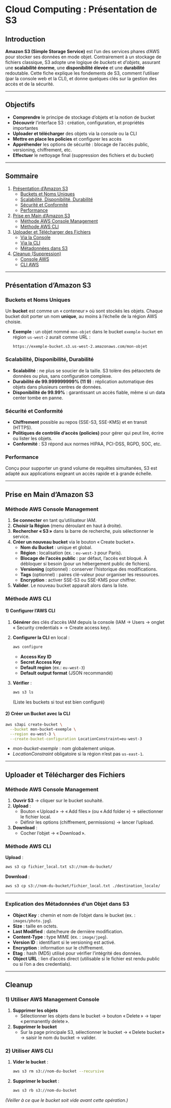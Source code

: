 # Cloud Computing : Présentation de S3

## Introduction

**Amazon S3 (Simple Storage Service)** est l’un des services phares d’AWS pour stocker ses données en mode objet. Contrairement à un stockage de fichiers classique, S3 adopte une logique de *buckets* et *d’objets*, assurant une **scalabilité énorme**, une **disponibilité élevée** et une **durabilité** redoutable. Cette fiche explique les fondements de S3, comment l’utiliser (par la console web et la CLI), et donne quelques clés sur la gestion des accès et de la sécurité.

---

## Objectifs

- **Comprendre** le principe de stockage d’objets et la notion de bucket  
- **Découvrir** l’interface S3 : création, configuration, et propriétés importantes  
- **Uploader et télécharger** des objets via la console ou la CLI  
- **Mettre en place les policies** et configurer les accès  
- **Appréhender** les options de sécurité : blocage de l’accès public, versioning, chiffrement, etc.  
- **Effectuer** le nettoyage final (suppression des fichiers et du bucket)

---

## Sommaire

1. [Présentation d’Amazon S3](#présentation-damazon-s3)  
   - [Buckets et Noms Uniques](#buckets-et-noms-uniques)  
   - [Scalabilité, Disponibilité, Durabilité](#scalabilité-disponibilité-durabilité)  
   - [Sécurité et Conformité](#sécurité-et-conformité)  
   - [Performance](#performance)  
2. [Prise en Main d’Amazon S3](#prise-en-main-damazon-s3)  
   - [Méthode AWS Console Management](#méthode-aws-console-management)  
   - [Méthode AWS CLI](#méthode-aws-cli)  
3. [Uploader et Télécharger des Fichiers](#uploader-et-télécharger-des-fichiers)  
   - [Via la Console](#méthode-aws-console-management-1)  
   - [Via la CLI](#méthode-aws-cli-1)  
   - [Métadonnées dans S3](#explication-des-métadonnées-dun-objet-dans-s3)  
4. [Cleanup (Suppression)](#cleanup)  
   - [Console AWS](#1-utiliser-aws-management-console)  
   - [CLI AWS](#2-utiliser-aws-cli)  

---

## Présentation d’Amazon S3

### Buckets et Noms Uniques

Un **bucket** est comme un « conteneur » où sont stockés les objets. Chaque bucket doit porter un nom **unique**, au moins à l’échelle de la région AWS choisie.  
- **Exemple** : un objet nommé `mon-objet` dans le bucket `exemple-bucket` en région `us-west-2` aurait comme URL :  
  ```
  https://exemple-bucket.s3.us-west-2.amazonaws.com/mon-objet
  ```

### Scalabilité, Disponibilité, Durabilité

- **Scalabilité** : ne plus se soucier de la taille. S3 tolère des pétaoctets de données ou plus, sans configuration complexe.  
- **Durabilité de 99.999999999% (11 9)** : réplication automatique des objets dans plusieurs centres de données.  
- **Disponibilité de 99.99%** : garantissant un accès fiable, même si un data center tombe en panne.

### Sécurité et Conformité

- **Chiffrement** possible au repos (SSE-S3, SSE-KMS) et en transit (HTTPS).  
- **Politiques de contrôle d’accès (policies)** pour gérer qui peut lire, écrire ou lister les objets.  
- **Conformité** : S3 répond aux normes HIPAA, PCI-DSS, RGPD, SOC, etc.  

### Performance

Conçu pour supporter un grand volume de requêtes simultanées, S3 est adapté aux applications exigeant un accès rapide et à grande échelle.

---

## Prise en Main d’Amazon S3

### Méthode AWS Console Management

1. **Se connecter** en tant qu’utilisateur IAM.  
2. **Choisir la Région** (menu déroulant en haut à droite).  
3. **Rechercher « S3 »** dans la barre de recherche, puis sélectionner le service.  
4. **Créer un nouveau bucket** via le bouton « Create bucket ».  
   - **Nom du Bucket** : unique et global.  
   - **Région** : localisation (ex. : `eu-west-3` pour Paris).  
   - **Blocage de l’accès public** : par défaut, l’accès est bloqué. À débloquer si besoin (pour un hébergement public de fichiers).  
   - **Versioning** (optionnel) : conserver l’historique des modifications.  
   - **Tags** (optionnel) : paires clé-valeur pour organiser les ressources.  
   - **Encryption** : activer SSE-S3 ou SSE-KMS pour chiffrer.  
5. **Valider**. Le nouveau bucket apparaît alors dans la liste.

### Méthode AWS CLI

#### 1) Configurer l’AWS CLI

1. **Générer** des clés d’accès IAM depuis la console (IAM → Users → onglet « Security credentials » → Create access key).  
2. **Configurer la CLI** en local :  
   ```bash
   aws configure
   ```
   - **Access Key ID**  
   - **Secret Access Key**  
   - **Default region** (ex.: `eu-west-3`)  
   - **Default output format** (JSON recommandé)  

3. **Vérifier** :  
   ```bash
   aws s3 ls
   ```
   (Liste les buckets si tout est bien configuré)

#### 2) Créer un Bucket avec la CLI

```bash
aws s3api create-bucket \
  --bucket mon-bucket-exemple \
  --region eu-west-3 \
  --create-bucket-configuration LocationConstraint=eu-west-3
```
- *mon-bucket-exemple* : nom globalement unique.  
- *LocationConstraint* obligatoire si la région n’est pas `us-east-1`.

---

## Uploader et Télécharger des Fichiers

### Méthode AWS Console Management

1. **Ouvrir S3** → cliquer sur le bucket souhaité.  
2. **Upload** :  
   - Bouton « Upload » → « Add files » (ou « Add folder ») → sélectionner le fichier local.  
   - Définir les options (chiffrement, permissions) → lancer l’upload.  
3. **Download** :  
   - Cocher l’objet → « Download ».

### Méthode AWS CLI

**Upload** :
```bash
aws s3 cp fichier_local.txt s3://nom-du-bucket/
```
**Download** :
```bash
aws s3 cp s3://nom-du-bucket/fichier_local.txt ./destination_locale/
```

---

### Explication des Métadonnées d’un Objet dans S3

- **Object Key** : chemin et nom de l’objet dans le bucket (ex. : `images/photo.jpg`).  
- **Size** : taille en octets.  
- **Last Modified** : date/heure de dernière modification.  
- **Content-Type** : type MIME (ex. : `image/jpeg`).  
- **Version ID** : identifiant si le versioning est activé.  
- **Encryption** : information sur le chiffrement.  
- **Etag** : hash (MD5) utilisé pour vérifier l’intégrité des données.  
- **Object URL** : lien d’accès direct (utilisable si le fichier est rendu public ou si l’on a des credentials).

---

## Cleanup

### 1) Utiliser AWS Management Console

1. **Supprimer les objets**  
   - Sélectionner les objets dans le bucket → bouton « Delete » → taper « permanently delete ».  
2. **Supprimer le bucket**  
   - Sur la page principale S3, sélectionner le bucket → « Delete bucket » → saisir le nom du bucket → valider.

### 2) Utiliser AWS CLI

1. **Vider le bucket** :  
   ```bash
   aws s3 rm s3://nom-du-bucket --recursive
   ```
2. **Supprimer le bucket** :  
   ```bash
   aws s3 rb s3://nom-du-bucket
   ```
*(Veiller à ce que le bucket soit vide avant cette opération.)*
